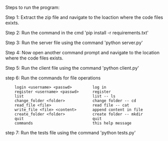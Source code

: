 Steps to run the program:

Step 1: Extract the zip file and navigate to the loaction where the code files exixts.

Step 2: Run the command in the cmd 'pip install -r requirements.txt'

Step 3: Run the server file using the command 'python server.py'

Step 4: Now open another command prompt and navigate to the location where the code files exists.

Step 5: Run the client file using the command 'python client.py'

step 6: Run the commands for file operations

		login <username> <passwd>         log in
		register <username> <passwd>      register
		list                              list -- ls
		change_folder <folder>            change folder -- cd
		read_file <file>                  read file -- cat
		write_file <file> <content>       append content in file
		create_folder <folder>            create folder -- mkdir
		quit                              quit
		commands                          this help message

step 7: Run the tests file using the command 'python tests.py'